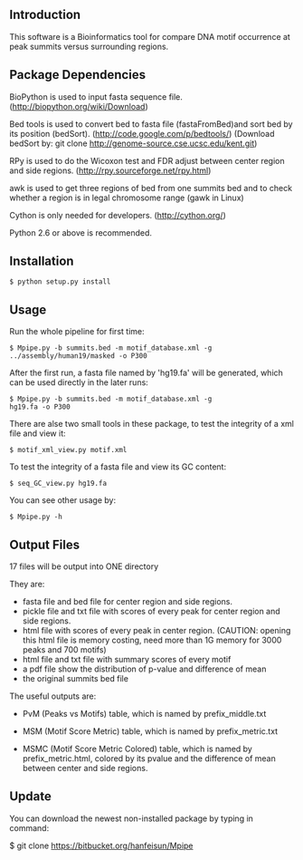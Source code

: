 Introduction
------------

This software is a Bioinformatics tool for compare DNA motif occurrence at peak
summits versus surrounding regions.
    
Package Dependencies
--------------------

BioPython is used to input fasta sequence file.
(http://biopython.org/wiki/Download)

Bed tools is used to convert bed to fasta file (fastaFromBed)and
sort bed by its position (bedSort).
(http://code.google.com/p/bedtools/)
(Download bedSort by: git clone http://genome-source.cse.ucsc.edu/kent.git)

RPy is used to do the Wicoxon test and FDR adjust between center
region and side regions.
(http://rpy.sourceforge.net/rpy.html)

awk is used to get three regions of bed from one summits bed and
to check whether a region is in legal chromosome range
(gawk in Linux)

Cython is only needed for developers. (http://cython.org/)

Python 2.6 or above is recommended.

Installation
------------
```
$ python setup.py install
```
    
Usage
-----

Run the whole pipeline for first time:

```
$ Mpipe.py -b summits.bed -m motif_database.xml -g
../assembly/human19/masked -o P300
```

After the first run, a fasta file named by 'hg19.fa' will be
generated, which can be used directly in the later runs:

```
$ Mpipe.py -b summits.bed -m motif_database.xml -g
hg19.fa -o P300
```

There are alse two small tools in these package, to test the
integrity of a xml file and view it:

```
$ motif_xml_view.py motif.xml
```

To test the integrity of a fasta file and view its GC content:

```
$ seq_GC_view.py hg19.fa
```

You can see other usage by:

```
$ Mpipe.py -h
```

Output Files
------------

17 files will be output into ONE directory

They are:

* fasta file and bed file for center region and side
regions. 
* pickle file and txt file with scores of every
peak for center region and side regions.  
* html file with
scores of every peak in center region. (CAUTION: opening this
html file is memory costing, need more than 1G memory for 3000
peaks and 700 motifs) 
* html file and txt file with summary scores of every motif 
* a pdf file show the distribution of p-value and difference of mean 
* the original summits bed file


The useful outputs are:

* PvM (Peaks vs Motifs) table, which is named by
prefix_middle.txt

* MSM (Motif Score Metric) table, which is named by
prefix_metric.txt

* MSMC (Motif Score Metric Colored) table, which is named by
prefix_metric.html, colored by its pvalue and the difference
of mean between center and side regions.

Update
------
You can download the newest non-installed package by typing in
command:

$ git clone https://bitbucket.org/hanfeisun/Mpipe


 

